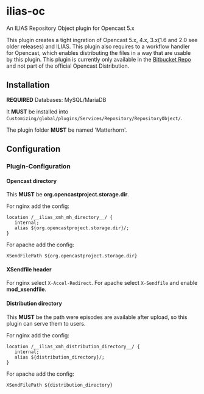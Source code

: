 # ilias-oc
An ILIAS Repository Object plugin for Opencast 5.x

This plugin creates a tight ingration of Opencast 5.x, 4.x, 3.x(1.6 and 2.0 see older releases) and ILIAS.
This plugin also requires to a workflow handler for Opencast, which enables distributing the files in a way that
are usable by this plugin. This plugin is currently only available in the [Bitbucket Repo](https://github.com/pascalseeland/opencast)
and not part of the official Opencast Distribution.

## Installation

__REQUIRED__ Databases: MySQL/MariaDB

It __MUST__ be installed into `Customizing/global/plugins/Services/Repository/RepositoryObject/`.

The plugin folder __MUST__ be named 'Matterhorn'.

## Configuration

### Plugin-Configuration

#### Opencast directory

This __MUST__ be **org.opencastproject.storage.dir**.

For nginx add the config:
```
location /__ilias_xmh_mh_directory__/ {
   internal;
   alias ${org.opencastproject.storage.dir}/;
}
```

For apache add the config:
```
XSendFilePath ${org.opencastproject.storage.dir}
```

#### XSendfile header

For nginx select `X-Accel-Redirect`.
For apache select `X-Sendfile` and enable **mod_xsendfile**.

#### Distribution directory

This __MUST__ be the path were episodes are available after upload, so this plugin can serve them to users.

For nginx add the config:
```
location /__ilias_xmh_distribution_directory__/ {
   internal;
   alias ${distribution_directory}/;
}
```

For apache add the config:
```
XSendFilePath ${distribution_directory}
```

